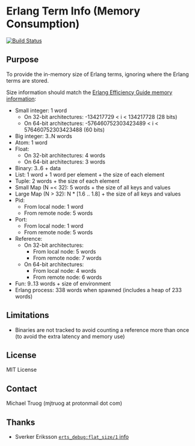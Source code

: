 Erlang Term Info (Memory Consumption)
=====================================

[![Build Status](https://secure.travis-ci.org/okeuday/erlang_term.png?branch=master)](http://travis-ci.org/okeuday/erlang_term)

Purpose
-------

To provide the in-memory size of Erlang terms, ignoring where the Erlang terms
are stored.

Size information should match the [Erlang Efficiency Guide memory information](http://www.erlang.org/doc/efficiency_guide/advanced.html#id68923):

* Small integer: 1 word
  * On 32-bit architectures: -134217729 < i < 134217728 (28 bits)
  * On 64-bit architectures: -576460752303423489 < i < 576460752303423488 (60 bits)
* Big integer: 3..N words
* Atom: 1 word
* Float:
  * On 32-bit architectures: 4 words
  * On 64-bit architectures: 3 words
* Binary: 3..6 + data
* List: 1 word + 1 word per element + the size of each element
* Tuple: 2 words + the size of each element
* Small Map (N =< 32): 5 words + the size of all keys and values
* Large Map (N > 32): N * [1.6 .. 1.8] + the size of all keys and values
* Pid:
  * From local node: 1 word
  * From remote node: 5 words
* Port:
  * From local node: 1 word
  * From remote node: 5 words
* Reference:
  * On 32-bit architectures:
    * From local node: 5 words
    * From remote node: 7 words
  * On 64-bit architectures:
    * From local node: 4 words
    * From remote node: 6 words
* Fun: 9..13 words + size of environment
* Erlang process: 338 words when spawned (includes a heap of 233 words)

Limitations
-----------

* Binaries are not tracked to avoid counting a reference more than once
  (to avoid the extra latency and memory use)

License
-------

MIT License

Contact
-------

Michael Truog (mjtruog at protonmail dot com)

Thanks
------

* Sverker Eriksson [`erts_debug:flat_size/1` info](erlang_bugs_email.txt)

